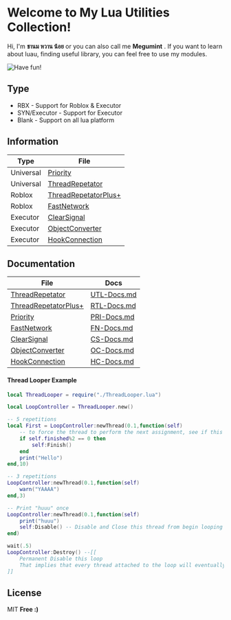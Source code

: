 # Welcome to My Lua Utilities Collection!

Hi, I'm  **ชานม หวาน น้อย** or you can also call me **Megumint** . If you want to learn about luau, finding useful library,  you can feel free to use my modules.

![Have fun!](https://i.imgur.com/0jzjYZH.gif)
## **Type**
- RBX - Support for Roblox & Executor
- SYN/Executor - Support for Executor
- Blank - Support on all lua platform

## **Information**
| Type | File |
| ------ | ------ |
| Universal | [Priority][PRI] |
| Universal | [ThreadRepetator][UTR] |
| Roblox    | [ThreadRepetatorPlus+][RTR]
| Roblox    | [FastNetwork][FN] |
| Executor  | [ClearSignal][CS] |
| Executor  | [ObjectConverter][OC] |
| Executor  | [HookConnection][HC] |

## **Documentation**
| File | Docs |
| ------ | ------ |
[ThreadRepetator][UTR] | [UTL-Docs.md][RICKROLL] |
[ThreadRepetatorPlus+][RTR] | [RTL-Docs.md][RICKROLL] |
[Priority][PRI] | [PRI-Docs.md][RICKROLL] |
[FastNetwork][FN] | [FN-Docs.md][RICKROLL] |
[ClearSignal][CS] | [CS-Docs.md][RICKROLL] |
[ObjectConverter][OC] | [OC-Docs.md][RICKROLL] |
[HookConnection][HC] | [HC-Docs.md][RICKROLL] |

#### __Thread Looper Example__
```lua
local ThreadLooper = require("./ThreadLooper.lua")

local LoopController = ThreadLooper.new()

-- 5 repetitions
local First = LoopController:newThread(0.1,function(self)
    -- to force the thread to perform the next assignment, see if this thread run success amount has no decimal.
    if self.finished%2 == 0 then
        self:Finish()
    end
    print("Hello")
end,10)

-- 3 repetitions
LoopController:newThread(0.1,function(self)
    warn("YAAAA")
end,3)

-- Print "huuu" once
LoopController:newThread(0.1,function(self)
    print("huuu")
    self:Disable() -- Disable and Close this thread from begin looping instantly
end)

wait(.5)
LoopController:Destroy() --[[
    Permanent Disable this loop
    That implies that every thread attached to the loop will eventually in dead state.
]]
```

## License
MIT
**Free :)**


[FN]: <https://github.com/Poopland/Megumint-Utilities/blob/main/RBX-FastNetwork.lua>
[CS]: <https://github.com/Poopland/Megumint-Utilities/blob/main/SYN-ClearSignal.lua>
[OC]: <https://github.com/Poopland/Megumint-Utilities/blob/main/SYN-ObjectConverter.lua>
[HC]: <https://github.com/Poopland/Megumint-Utilities/blob/main/SYN-hookconnection.lua>
[RTR]: <https://github.com/Poopland/Megumint-Utilities/blob/main/RBX-Thread%20Repetator.lua>
[UTR]: <https://github.com/Poopland/Megumint-Utilities/blob/main/ThreadLooper.lua>
[PRI]: <https://github.com/Poopland/Megumint-Utilities/blob/main/Priority.lua>
[RICKROLL]: <https://www.youtube.com/watch?v=dQw4w9WgXcQ>
